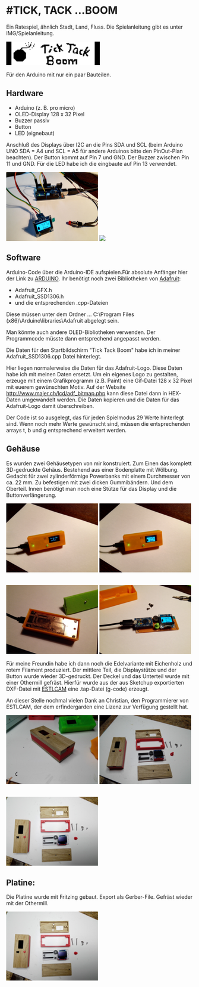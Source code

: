 #  #TICK, TACK ...BOOM

Ein Ratespiel, ähnlich Stadt, Land, Fluss. Die Spielanleitung gibt es unter IMG/Spielanleitung.


<img src="IMG/ttb.gif" width = "50%" /> 


Für den Arduino mit nur ein paar Bauteilen.


## Hardware ##
- Arduino (z. B. pro micro)
- OLED-Display 128 x 32 Pixel
- Buzzer passiv
- Button
- LED  (eignebaut)

Anschluß des Displays über I2C an die Pins SDA und SCL (beim Arduino UNO SDA = A4 und SCL = A5 für andere Arduinos bitte den PinOut-Plan beachten).
Der Button kommt auf Pin 7 und GND.
Der Buzzer zwischen Pin 11 und GND. 
Für die LED habe ich die eingbaute auf Pin 13 verwendet.


<img src="IMG/ttb1.jpg" width = "49%" /> <img src="IMG/ttb2.jpg" width = "49%" />    

## Software ##
Arduino-Code über die Arduino-IDE aufspielen.Für absolute Anfänger hier der Link zu [ARDUINO](https://www.arduino.cc/).
Ihr benötigt noch zwei Bibliotheken von [Adafruit](http://www.adafruit.com/):
- Adafruit_GFX.h
- Adafruit_SSD1306.h
- und die entsprechenden .cpp-Dateien

Diese müssen unter dem Ordner 
... C:\Program Files (x86)\Arduino\libraries\Adafruit  abgelegt sein.

Man könnte auch andere OLED-Bibliotheken verwenden. Der Programmcode müsste dann entsprechend angepasst werden. 

Die Daten für den Startbildschirm "Tick Tack Boom" habe ich in meiner Adafruit_SSD1306.cpp Datei hinterlegt. 

Hier liegen normalerweise die Daten für das Adafruit-Logo. Diese Daten habe ich mit meinen Daten ersetzt. Um ein eigenes Logo zu gestalten, erzeuge mit einem Grafikprogramm (z.B. Paint) eine Gif-Datei 128 x 32 Pixel mit euerem gewünschten Motiv. Auf der Website http://www.majer.ch/lcd/adf_bitmap.php kann diese Datei dann in HEX-Daten umgewandelt werden. Die Daten kopieren und die Daten für das Adafruit-Logo damit überschreiben.

Der Code ist so ausgelegt, das für jeden Spielmodus 29 Werte hinterlegt sind. Wenn noch mehr Werte gewünscht sind, müssen die entsprechenden arrays t, b und g entsprechend erweitert werden.

## Gehäuse 

Es wurden zwei Gehäusetypen von mir konstruiert. Zum Einen das komplett 3D-gedruckte Gehäus. Bestehend aus einer Bodenplatte mit Wölbung. Gedacht für zwei zylinderförmige Powerbanks mit einem Durchmesser von ca. 22 mm. Zu befestigen mit zwei dicken Gummibändern. Und dem Oberteil. Innen benötigt man noch eine Stütze für das Display und die Buttonverlängerung. 

<img src="IMG/ttb4.jpg" width = "49%" /> <img src="IMG/ttb3.jpg" width = "49%" />    

<img src="IMG/ttb5.jpg" width = "49%" /> <img src="IMG/ttb6.jpg" width = "49%" /> 

Für meine Freundin habe ich dann noch die Edelvariante mit Eichenholz und rotem Filament produziert. Der mittlere Teil, die Displaystütze und der Button wurde wieder 3D-gedruckt. Der Deckel und das Unterteil wurde mit einer Othermill gefräst. Hierfür wurde aus der aus Sketchup exportierten DXF-Datei mit [ESTLCAM](http://www.estlcam.de) eine .tap-Datei (g-code) 
erzeugt. 

An dieser Stelle nochmal vielen Dank an Christian, den Programmierer von ESTLCAM, der dem erfindergarden eine Lizenz zur Verfügung gestellt hat.


<img src="IMG/ttb-w1.jpg" width = "49%" /> <img src="IMG/ttb-w2.jpg" width = "49%" />    

<img src="IMG/ttb-w3.jpg" width = "49%" /> 

## Platine: ##

Die Platine wurde mit Fritzing gebaut. Export als Gerber-File. Gefräst wieder mit der Othermill.

<img src="IMG/ttb-w3.jpg" width = "49%" />

